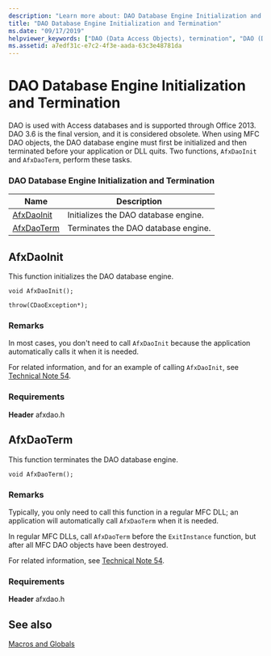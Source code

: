 ```yaml
---
description: "Learn more about: DAO Database Engine Initialization and Termination"
title: "DAO Database Engine Initialization and Termination"
ms.date: "09/17/2019"
helpviewer_keywords: ["DAO (Data Access Objects), termination", "DAO (Data Access Objects), initialization"]
ms.assetid: a7edf31c-e7c2-4f3e-aada-63c3e48781da
---
```

# DAO Database Engine Initialization and Termination

DAO is used with Access databases and is supported through Office 2013. DAO 3.6 is the final version, and it is considered obsolete. When using MFC DAO objects, the DAO database engine must first be initialized and then terminated before your application or DLL quits. Two functions, `AfxDaoInit` and `AfxDaoTerm`, perform these tasks.

### DAO Database Engine Initialization and Termination

|Name|Description|
|-|-|
|[AfxDaoInit](#afxdaoinit)|Initializes the DAO database engine.|
|[AfxDaoTerm](#afxdaoterm)|Terminates the DAO database engine.|

## <a name="afxdaoinit"></a> AfxDaoInit

This function initializes the DAO database engine.

```
void AfxDaoInit();

throw(CDaoException*);
```

### Remarks

In most cases, you don't need to call `AfxDaoInit` because the application automatically calls it when it is needed.

For related information, and for an example of calling `AfxDaoInit`, see [Technical Note 54](../../mfc/tn054-calling-dao-directly-while-using-mfc-dao-classes.md).

### Requirements

  **Header** afxdao.h

## <a name="afxdaoterm"></a> AfxDaoTerm

This function terminates the DAO database engine.

```
void AfxDaoTerm();
```

### Remarks

Typically, you only need to call this function in a regular MFC DLL; an application will automatically call `AfxDaoTerm` when it is needed.

In regular MFC DLLs, call `AfxDaoTerm` before the `ExitInstance` function, but after all MFC DAO objects have been destroyed.

For related information, see [Technical Note 54](../../mfc/tn054-calling-dao-directly-while-using-mfc-dao-classes.md).

### Requirements

  **Header** afxdao.h

## See also

[Macros and Globals](../../mfc/reference/mfc-macros-and-globals.md)

